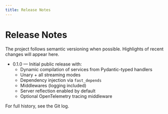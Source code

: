 ```yaml
---
title: Release Notes
---
```


# Release Notes

The project follows semantic versioning when possible. Highlights of recent changes will appear here.

- 0.1.0 — Initial public release with:
  - Dynamic compilation of services from Pydantic-typed handlers
  - Unary + all streaming modes
  - Dependency injection via `fast_depends`
  - Middlewares (logging included)
  - Server reflection enabled by default
  - Optional OpenTelemetry tracing middleware

For full history, see the Git log.

